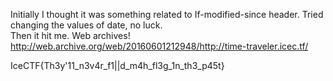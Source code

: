 Initially I thought it was something related to If-modified-since header. Tried changing the values of date, no luck.<br>
Then it hit me. Web archives!<br>
http://web.archive.org/web/20160601212948/http://time-traveler.icec.tf/

IceCTF{Th3y'11_n3v4r_f1|\|d_m4h_fl3g_1n_th3_p45t}
